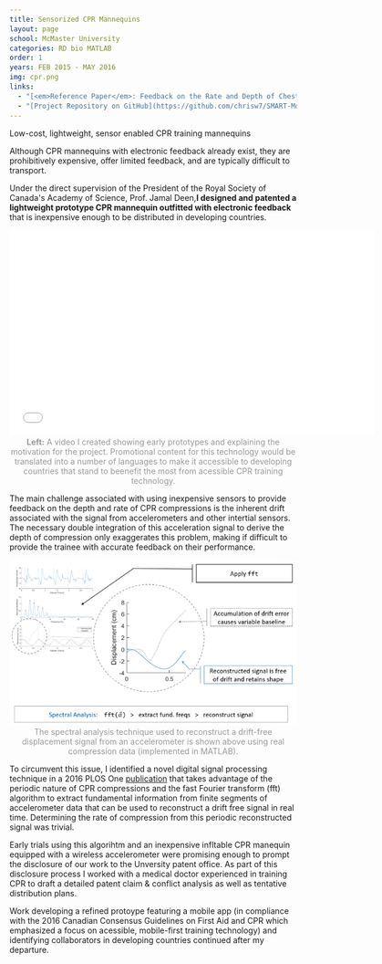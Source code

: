 ```yaml
---
title: Sensorized CPR Mannequins
layout: page
school: McMaster University
categories: RD bio MATLAB
order: 1
years: FEB 2015 - MAY 2016
img: cpr.png
links:
  - "[<em>Reference Paper</em>: Feedback on the Rate and Depth of Chest Compressions during Cardiopulmonary Resuscitation Using Only Accelerometers](https://journals.plos.org/plosone/article?id=10.1371/journal.pone.0150139)"
  - "[Project Repository on GitHub](https://github.com/chrisw7/SMART-Moyo)"
---
```

<div class="intro mc">
   Low-cost, lightweight, sensor enabled CPR training mannequins
</div>

Although CPR mannequins with electronic feedback already exist, they are prohibitively expensive, offer limited feedback, and are typically difficult to transport. 

Under the direct supervision of the President of the Royal Society of Canada's Academy of Science, Prof. Jamal Deen,<b>I designed and patented a lightweight prototype CPR mannequin outfitted with electronic feedback</b> that is inexpensive enough to be distributed in developing countries.

<iframe width="640" height="360" src="//www.youtube-nocookie.com/embed/lWmUnHOuilY?rel=0&showinfo=0" frameborder="0" allowfullscreen></iframe>
<div style="color:#999;text-align: center;">
  <b>Left:</b> A video I created showing early prototypes and explaining the motivation for the project. Promotional content for this technology would be translated into a number of languages to make it accessible to developing countries that stand to beenefit the most from acessible CPR training technology.
</div>

The main challenge associated with using inexpensive sensors to provide feedback on the depth and rate of CPR compressions is the inherent drift associated with the signal from accelerometers and other intertial sensors. The necessary double integration of this acceleration signal to derive the depth of compression only exaggerates this problem, making if difficult to provide the trainee with accurate feedback on their performance. 
 
<div style="color:#999;text-align: center;">
  <img src="images/drift.png">
  The spectral analysis technique used to reconstruct a drift-free displacement signal from an accelerometer is shown above using real compression data (implemented in MATLAB).
</div>

To circumvent this issue, I identified a novel digital signal processing technique in a 2016 PLOS One <a href="https://journals.plos.org/plosone/article?id=10.1371/journal.pone.0150139">publication</a> that takes advantage of the periodic nature of CPR compressions and the fast Fourier transform (fft) algorithm to extract fundamental information from finite segments of accelerometer data that can be used to reconstruct a drift free signal in real time. Determining the rate of compression from this periodic reconstructed signal was trivial.

Early trials using this algorihtm and an inexpensive infltable CPR manequin equipped with a wireless accelerometer were promising enough to prompt the disclosure of our work to the Unversity patent office. As part of this disclosure process I worked with a medical doctor experienced in training CPR to draft a detailed patent claim & conflict analysis as well as tentative distribution plans.

Work developing a refined protoype featuring a mobile app (in compliance with the 2016 Canadian Consensus Guidelines on First Aid and CPR which emphasized a focus on acessible, mobile-first training technology) and identifying collaborators in developing countries continued after my departure.